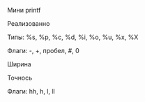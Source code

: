Мини printf

Реализованно

Типы: %s, %p, %c, %d, %i, %o, %u, %x, %X

Флаги: -, +, пробел, #, 0

Ширина

Точнось

Флаги: hh, h, l, ll
